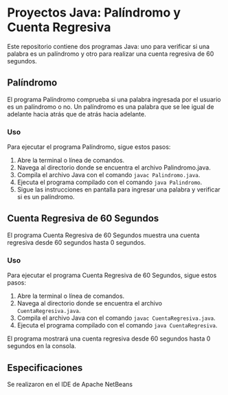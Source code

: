 # Proyectos Java: Palíndromo y Cuenta Regresiva

Este repositorio contiene dos programas Java: uno para verificar si una palabra es un palíndromo y otro para realizar una cuenta regresiva de 60 segundos.

## Palíndromo

El programa Palíndromo comprueba si una palabra ingresada por el usuario es un palíndromo o no. Un palíndromo es una palabra que se lee igual de adelante hacia atrás que de atrás hacia adelante.

### Uso

Para ejecutar el programa Palíndromo, sigue estos pasos:

1. Abre la terminal o línea de comandos.
2. Navega al directorio donde se encuentra el archivo Palindromo.java.
3. Compila el archivo Java con el comando `javac Palindromo.java`.
4. Ejecuta el programa compilado con el comando `java Palindromo`.
5. Sigue las instrucciones en pantalla para ingresar una palabra y verificar si es un palíndromo.

## Cuenta Regresiva de 60 Segundos

El programa Cuenta Regresiva de 60 Segundos muestra una cuenta regresiva desde 60 segundos hasta 0 segundos.

### Uso

Para ejecutar el programa Cuenta Regresiva de 60 Segundos, sigue estos pasos:

1. Abre la terminal o línea de comandos.
2. Navega al directorio donde se encuentra el archivo `CuentaRegresiva.java`.
3. Compila el archivo Java con el comando `javac CuentaRegresiva.java`.
4. Ejecuta el programa compilado con el comando `java CuentaRegresiva`.

El programa mostrará una cuenta regresiva desde 60 segundos hasta 0 segundos en la consola.

## Especificaciones

Se realizaron en el IDE de Apache NetBeans


